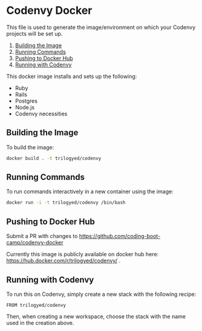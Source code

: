# Codenvy Docker

This file is used to generate the image/environment on which your Codenvy projects will be set up.

1. [Building the Image](#building-the-image)
2. [Running Commands](#running-commands)
3. [Pushing to Docker Hub](#pushing-to-docker-hub)
4. [Running with Codenvy](#running-with-codenvy)

This docker image installs and sets up the following:
- Ruby
- Rails
- Postgres
- Node.js
- Codenvy necessities

## Building the Image

To build the image:

```sh
docker build . -t trilogyed/codenvy
```

## Running Commands

To run commands interactively in a new container using the image:

```sh
docker run -i -t trilogyed/codenvy /bin/bash
```

## Pushing to Docker Hub

Submit a PR with changes to <https://github.com/coding-boot-camp/codenvy-docker>

Currently this image is publicly available on docker hub here: <https://hub.docker.com/r/trilogyed/codenvy/> .

## Running with Codenvy

To run this on Codenvy, simply create a new stack with the following recipe:

```docker
FROM trilogyed/codenvy
```

Then, when creating a new workspace, choose the stack with the name used in the creation above.
